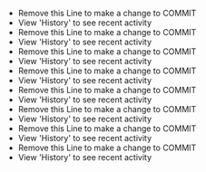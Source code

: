 - Remove this Line to make a change to COMMIT
 - View 'History' to see recent activity
- Remove this Line to make a change to COMMIT
 - View 'History' to see recent activity
- Remove this Line to make a change to COMMIT
 - View 'History' to see recent activity
- Remove this Line to make a change to COMMIT
 - View 'History' to see recent activity
- Remove this Line to make a change to COMMIT
 - View 'History' to see recent activity
- Remove this Line to make a change to COMMIT
 - View 'History' to see recent activity
- Remove this Line to make a change to COMMIT
 - View 'History' to see recent activity
- Remove this Line to make a change to COMMIT
 - View 'History' to see recent activity

